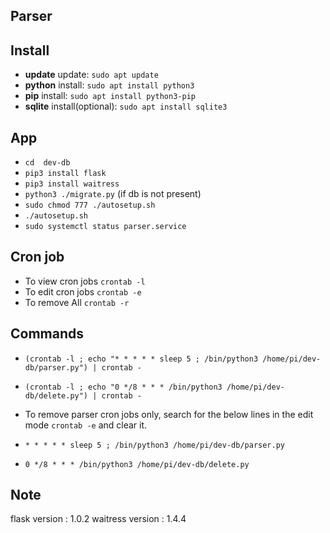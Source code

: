 ## Parser

## Install
- **update** update: `sudo apt update`
- **python** install: `sudo apt install python3`
- **pip** install: `sudo apt install python3-pip`
- **sqlite** install(optional): `sudo apt install sqlite3 `

## App
- `cd  dev-db`
- `pip3 install flask`
- `pip3 install waitress`
- `python3 ./migrate.py` (if db is not present)
- `sudo chmod 777 ./autosetup.sh`
- `./autosetup.sh`
- `sudo systemctl status parser.service`

## Cron job

- To view cron jobs `crontab -l`
- To edit cron jobs `crontab -e`
- To remove All `crontab -r`

## Commands
- `(crontab -l ; echo "* * * * * sleep 5 ; /bin/python3 /home/pi/dev-db/parser.py") | crontab -` 
- `(crontab -l ; echo "0 */8 * * * /bin/python3 /home/pi/dev-db/delete.py") | crontab -`

- To remove parser cron jobs only, search for the below lines in the edit mode `crontab -e` and clear it.

- `* * * * * sleep 5 ; /bin/python3 /home/pi/dev-db/parser.py`
- `0 */8 * * * /bin/python3 /home/pi/dev-db/delete.py`

## Note

flask version : 1.0.2
waitress version : 1.4.4